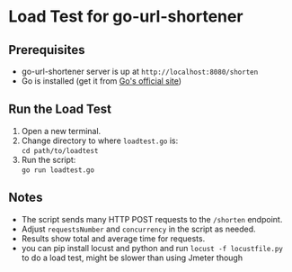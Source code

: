 # Load Test for go-url-shortener

## Prerequisites
- go-url-shortener server is up at `http://localhost:8080/shorten`
- Go is installed (get it from [Go's official site](https://golang.org/dl/))

## Run the Load Test
1. Open a new terminal.
2. Change directory to where `loadtest.go` is:  
   `cd path/to/loadtest`
3. Run the script:  
   `go run loadtest.go`

## Notes
- The script sends many HTTP POST requests to the `/shorten` endpoint.
- Adjust `requestsNumber` and `concurrency` in the script as needed.
- Results show total and average time for requests.
- you can pip install locust and python and run `locust -f locustfile.py` to do a load test, might be slower than using Jmeter though
